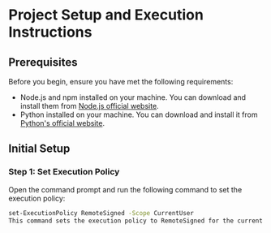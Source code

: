 # Project Setup and Execution Instructions

## Prerequisites

Before you begin, ensure you have met the following requirements:
- Node.js and npm installed on your machine. You can download and install them from [Node.js official website](https://nodejs.org/).
- Python installed on your machine. You can download and install it from [Python's official website](https://www.python.org/).

## Initial Setup

### Step 1: Set Execution Policy

Open the command prompt and run the following command to set the execution policy:

```sh
set-ExecutionPolicy RemoteSigned -Scope CurrentUser
This command sets the execution policy to RemoteSigned for the current user, allowing scripts to run.
